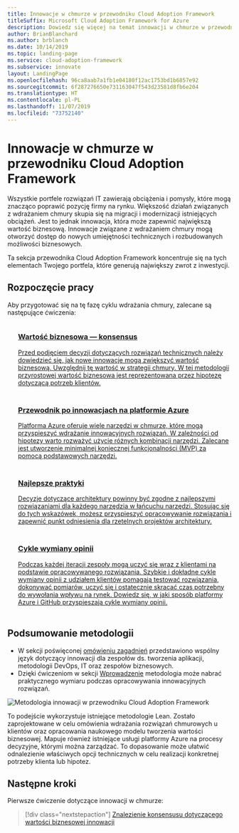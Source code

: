 ```yaml
---
title: Innowacje w chmurze w przewodniku Cloud Adoption Framework
titleSuffix: Microsoft Cloud Adoption Framework for Azure
description: Dowiedz się więcej na temat innowacji w chmurze w przewodniku Cloud Adoption Framework.
author: BrianBlanchard
ms.author: brblanch
ms.date: 10/14/2019
ms.topic: landing-page
ms.service: cloud-adoption-framework
ms.subservice: innovate
layout: LandingPage
ms.openlocfilehash: 96ca8aab7a1fb1e04180f12ac1753bd1b6857e92
ms.sourcegitcommit: 6f287276650e731163047f543d23581d8fb6e204
ms.translationtype: HT
ms.contentlocale: pl-PL
ms.lasthandoff: 11/07/2019
ms.locfileid: "73752140"
---
```

# <a name="cloud-innovation-in-the-cloud-adoption-framework"></a>Innowacje w chmurze w przewodniku Cloud Adoption Framework

Wszystkie portfele rozwiązań IT zawierają obciążenia i pomysły, które mogą znacząco poprawić pozycję firmy na rynku. Większość działań związanych z wdrażaniem chmury skupia się na migracji i modernizacji istniejących obciążeń. Jest to jednak innowacja, która może zapewnić największą wartość biznesową. Innowacje związane z wdrażaniem chmury mogą otworzyć dostęp do nowych umiejętności technicznych i rozbudowanych możliwości biznesowych.

Ta sekcja przewodnika Cloud Adoption Framework koncentruje się na tych elementach Twojego portfela, które generują największy zwrot z inwestycji.

## <a name="get-started"></a>Rozpoczęcie pracy

Aby przygotować się na tę fazę cyklu wdrażania chmury, zalecane są następujące ćwiczenia:

<!-- markdownlint-disable MD033 -->

<ul class="panelContent cardsF">
    <li style="display: flex; flex-direction: column;">
        <a href="./business-value.md">
            <div class="cardSize">
                <div class="cardPadding" style="padding-bottom:10px;">
                    <div class="card" style="padding-bottom:10px;">
                        <div class="cardImageOuter">
                            <div class="cardImage">
                                <img alt="" src="../_images/icons/1.png" data-linktype="external">
                            </div>
                        </div>
                        <div class="cardText" style="padding-left:0px;">
                            <h3>Wartość biznesowa — konsensus</h3>
Przed podjęciem decyzji dotyczących rozwiązań technicznych należy dowiedzieć się, jak nowe innowacje mogą zwiększyć wartość biznesową. Uwzględnij tę wartość w strategii chmury. W tej metodologii przyrostowej wartość biznesowa jest reprezentowana przez hipotezę dotyczącą potrzeb klientów.
                        </div>
                    </div>
                </div>
            </div>
        </a>
    </li>
    <li style="display: flex; flex-direction: column;">
        <a href="./innovation-guide/index.md">
            <div class="cardSize">
                <div class="cardPadding" style="padding-bottom:10px;">
                    <div class="card" style="padding-bottom:10px;">
                        <div class="cardImageOuter">
                            <div class="cardImage">
                                <img alt="" src="../_images/icons/2.png" data-linktype="external">
                            </div>
                        </div>
                        <div class="cardText" style="padding-left:0px;">
                            <h3>Przewodnik po innowacjach na platformie Azure</h3>
Platforma Azure oferuje wiele narzędzi w chmurze, które mogą przyspieszyć wdrażanie innowacyjnych rozwiązań. W zależności od hipotezy warto rozważyć użycie różnych kombinacji narzędzi. Zalecane jest utworzenie minimalnej koniecznej funkcjonalności (MVP) za pomocą podstawowych narzędzi.
                        </div>
                    </div>
                </div>
            </div>
        </a>
    </li>
    <li style="display: flex; flex-direction: column;">
        <a href="./best-practices/index.md">
            <div class="cardSize">
                <div class="cardPadding" style="padding-bottom:10px;">
                    <div class="card" style="padding-bottom:10px;">
                        <div class="cardImageOuter">
                            <div class="cardImage">
                                <img alt="" src="../_images/icons/3.png" data-linktype="external">
                            </div>
                        </div>
                        <div class="cardText" style="padding-left:0px;">
                            <h3>Najlepsze praktyki</h3>
Decyzje dotyczące architektury powinny być zgodne z najlepszymi rozwiązaniami dla każdego narzędzia w łańcuchu narzędzi. Stosując się do tych wskazówek, możesz przyspieszyć opracowywanie rozwiązania i zapewnić punkt odniesienia dla rzetelnych projektów architektury.
                        </div>
                    </div>
                </div>
            </div>
        </a>
    </li>
    <li style="display: flex; flex-direction: column;">
        <a href="./considerations/adoption.md">
            <div class="cardSize">
                <div class="cardPadding" style="padding-bottom:10px;">
                    <div class="card" style="padding-bottom:10px;">
                        <div class="cardImageOuter">
                            <div class="cardImage">
                                <img alt="" src="../_images/icons/4.png" data-linktype="external">
                            </div>
                        </div>
                        <div class="cardText" style="padding-left:0px;">
                            <h3>Cykle wymiany opinii</h3>
Podczas każdej iteracji zespoły mogą uczyć się wraz z klientami na podstawie opracowywanego rozwiązania. Szybkie i dokładne cykle wymiany opinii z udziałem klientów pomagają testować rozwiązania, dokonywać pomiarów, uczyć się i ostatecznie skracać czas potrzebny do wywołania wpływu na rynek. Dowiedz się, w jaki sposób platformy Azure i GitHub przyspieszają cykle wymiany opinii.
                        </div>
                    </div>
                </div>
            </div>
        </a>
    </li>
</ul>
<!-- markdownlint-enable MD033 -->

## <a name="methodology-summary"></a>Podsumowanie metodologii

- W sekcji poświęconej [omówieniu zagadnień](./considerations/index.md) przedstawiono wspólny język dotyczący innowacji dla zespołów ds. tworzenia aplikacji, metodologii DevOps, IT oraz zespołów biznesowych.
- Dzięki ćwiczeniom w sekcji [Wprowadzenie](#get-started) metodologia może nabrać praktycznego wymiaru podczas opracowywania innowacyjnych rozwiązań.

![Metodologia innowacji w przewodniku Cloud Adoption Framework](../_images/innovate/innovate-methodology.png)

To podejście wykorzystuje istniejące metodologie Lean. Zostało zaprojektowane w celu omówienia wdrażania rozwiązań chmurowych u klientów oraz opracowania naukowego modelu tworzenia wartości biznesowej. Mapuje również istniejące usługi platformy Azure na procesy decyzyjne, którymi można zarządzać. To dopasowanie może ułatwić odnalezienie właściwych opcji technicznych w celu realizacji konkretnej potrzeby klienta lub hipotez.

## <a name="next-steps"></a>Następne kroki

Pierwsze ćwiczenie dotyczące innowacji w chmurze:
> [!div class="nextstepaction"]
> [Znalezienie konsensusu dotyczącego wartości biznesowej innowacji](./business-value.md)
